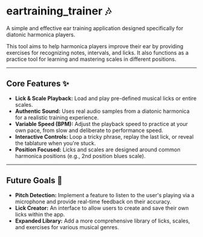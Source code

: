 # eartraining_trainer 🎶

A simple and effective ear training application designed specifically for diatonic harmonica players.

This tool aims to help harmonica players improve their ear by providing exercises for recognizing notes, intervals, and licks. It also functions as a practice tool for learning and mastering scales in different positions.

---

## Core Features ✨

* **Lick & Scale Playback:** Load and play pre-defined musical licks or entire scales.
* **Authentic Sound:** Uses real audio samples from a diatonic harmonica for a realistic training experience.
* **Variable Speed (BPM):** Adjust the playback speed to practice at your own pace, from slow and deliberate to performance speed.
* **Interactive Controls:** Loop a tricky phrase, replay the last lick, or reveal the tablature when you're stuck.
* **Position Focused:** Licks and scales are designed around common harmonica positions (e.g., 2nd position blues scale).

---

## Future Goals 🚀

* **Pitch Detection:** Implement a feature to listen to the user's playing via a microphone and provide real-time feedback on their accuracy.
* **Lick Creator:** An interface to allow users to create and save their own licks within the app.
* **Expanded Library:** Add a more comprehensive library of licks, scales, and exercises for various musical genres.
